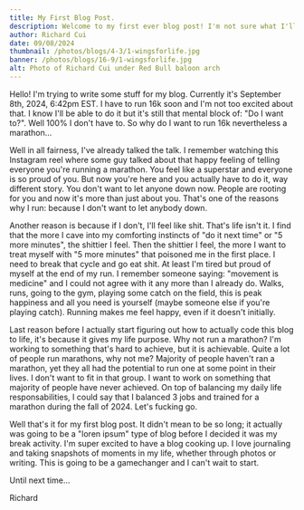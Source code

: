 ```yaml
---
title: My First Blog Post.
description: Welcome to my first ever blog post! I'm not sure what I'll be talking about but here's a little blurb of whatever I'm thinking about right now! Enjoy!
author: Richard Cui
date: 09/08/2024
thumbnail: /photos/blogs/4-3/1-wingsforlife.jpg
banner: /photos/blogs/16-9/1-wingsforlife.jpg
alt: Photo of Richard Cui under Red Bull baloon arch
---
```

Hello! I'm trying to write some stuff for my blog. Currently it's September 8th, 2024, 6:42pm EST. I have to run 16k soon and I'm not too excited about that. I know I'll be able to do it but it's still that mental block of: "Do I want to?". Well 100% I don't have to. So why do I want to run 16k nevertheless a marathon...

Well in all fairness, I've already talked the talk. I remember watching this Instagram reel where some guy talked about that happy feeling of telling everyone you're running a marathon. You feel like a superstar and everyone is so proud of you. But now you're here and you actually have to do it, way different story. You don't want to let anyone down now. People are rooting for you and now it's more than just about you. That's one of the reasons why I run: because I don't want to let anybody down.

Another reason is because if I don't, I'll feel like shit. That's life isn't it. I find that the more I cave into my comforting instincts of "do it next time" or "5 more minutes", the shittier I feel. Then the shittier I feel, the more I want to treat myself with "5 more minutes" that poisoned me in the first place. I need to break that cycle and go eat shit. At least I'm tired but proud of myself at the end of my run. I remember someone saying: "movement is medicine" and I could not agree with it any more than I already do. Walks, runs, going to the gym, playing some catch on the field, this is peak happiness and all you need is yourself (maybe someone else if you're playing catch). Running makes me feel happy, even if it doesn't initially.

Last reason before I actually start figuring out how to actually code this blog to life, it's because it gives my life purpose. Why not run a marathon? I'm working to something that's hard to achieve, but it is achievable. Quite a lot of people run marathons, why not me? Majority of people haven't ran a marathon, yet they all had the potential to run one at some point in their lives. I don't want to fit in that group. I want to work on something that majority of people have never achieved. On top of balancing my daily life responsabilities, I could say that I balanced 3 jobs and trained for a marathon during the fall of 2024. Let's fucking go.

Well that's it for my first blog post. It didn't mean to be so long; it actually was going to be a "loren ipsum" type of blog before I decided it was my break activity. I'm super excited to have a blog cooking up. I love journaling and taking snapshots of moments in my life, whether through photos or writing. This is going to be a gamechanger and I can't wait to start. 

Until next time...

Richard